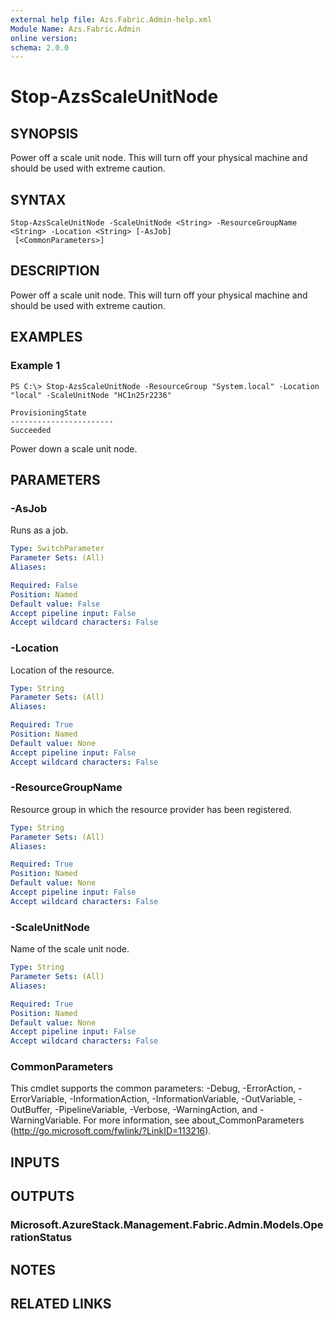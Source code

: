 ```yaml
---
external help file: Azs.Fabric.Admin-help.xml
Module Name: Azs.Fabric.Admin
online version:
schema: 2.0.0
---
```


# Stop-AzsScaleUnitNode

## SYNOPSIS
Power off a scale unit node.  This will turn off your physical machine and should be used with extreme caution.

## SYNTAX

```
Stop-AzsScaleUnitNode -ScaleUnitNode <String> -ResourceGroupName <String> -Location <String> [-AsJob]
 [<CommonParameters>]
```

## DESCRIPTION
Power off a scale unit node.  This will turn off your physical machine and should be used with extreme caution.

## EXAMPLES

### Example 1
```
PS C:\> Stop-AzsScaleUnitNode -ResourceGroup "System.local" -Location "local" -ScaleUnitNode "HC1n25r2236"

ProvisioningState
-----------------------
Succeeded
```

Power down a scale unit node.

## PARAMETERS

### -AsJob
Runs as a job.

```yaml
Type: SwitchParameter
Parameter Sets: (All)
Aliases:

Required: False
Position: Named
Default value: False
Accept pipeline input: False
Accept wildcard characters: False
```

### -Location
Location of the resource.

```yaml
Type: String
Parameter Sets: (All)
Aliases:

Required: True
Position: Named
Default value: None
Accept pipeline input: False
Accept wildcard characters: False
```

### -ResourceGroupName
Resource group in which the resource provider has been registered.

```yaml
Type: String
Parameter Sets: (All)
Aliases:

Required: True
Position: Named
Default value: None
Accept pipeline input: False
Accept wildcard characters: False
```

### -ScaleUnitNode
Name of the scale unit node.

```yaml
Type: String
Parameter Sets: (All)
Aliases:

Required: True
Position: Named
Default value: None
Accept pipeline input: False
Accept wildcard characters: False
```

### CommonParameters
This cmdlet supports the common parameters: -Debug, -ErrorAction, -ErrorVariable, -InformationAction, -InformationVariable, -OutVariable, -OutBuffer, -PipelineVariable, -Verbose, -WarningAction, and -WarningVariable. For more information, see about_CommonParameters (http://go.microsoft.com/fwlink/?LinkID=113216).

## INPUTS

## OUTPUTS

### Microsoft.AzureStack.Management.Fabric.Admin.Models.OperationStatus

## NOTES

## RELATED LINKS

